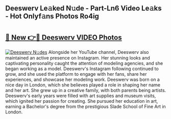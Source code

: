 ## Deeswerv Le𝚊ked N𝚞de - Part-Ln6 Video Le𝚊ks - Hot Onlyf𝚊ns Photos Ro4ig

# <h2><a href="http://ab75310.deff.icu/?id=Deeswerv">🔗 New 👉🔴 Deeswerv VIDEO Photos</a></h2>

[![Deeswerv N𝚞des](https://i.imgur.com/rIISA9y.gif)](http://ab75310.deff.icu/?id=Deeswerv)
Alongside her YouTube channel, Deeswerv also maintained an active presence on Instagram. Her stunning looks and captivating personality caught the attention of modeling agencies, and she began working as a model. Deeswerv's Instagram following continued to grow, and she used the platform to engage with her fans, share her experiences, and showcase her modeling work. Deeswerv was born on a nice day in London, which she believes played a role in shaping her name and her art. She grew up in a creative family, with both parents being artists. Deeswerv's early years were filled with art supplies and museum visits, which ignited her passion for creating. She pursued her education in art, earning a Bachelor's degree from the prestigious Slade School of Fine Art in London.
